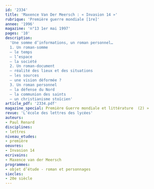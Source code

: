 ```yaml
---
id: '2334'
title: 'Maxence Van Der Meersch : « Invasion 14 »'
rubrique: 'Première guerre mondiale [1re]'
annee: '1996'
magazine: 'n°13 1er mai 1997'
pages: '10'
description: 
  'Une somme d’informations, un roman personnel…
  1. Un roman-somme
  – le temps
  – l’espace
  – la société
  2. Un roman-document
  – réalité des lieux et des situations
  – les sources
  – une vision déformée ?
  3. Un roman personnel
  – la défense du Nord
  – la communion des saints
  – un christianisme stoïcien'
article_pdf: '2334.pdf'
magazine_special: Première Guerre mondiale et littérature  (2) »
revue: 'L’école des lettres des lycées'
auteurs:
- Paul Renard
disciplines:
- lettres
niveau_etudes:
- première
oeuvres:
- Invasion 14
ecrivains:
- Maxence van der Meersch
programmes:
- objet d’étude - roman et personnages
siecles:
- 20e siècle
---
```

